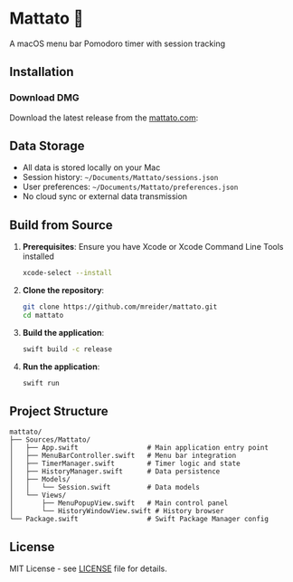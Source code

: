 # Mattato 🍅

A macOS menu bar Pomodoro timer with session tracking

## Installation

### Download DMG

Download the latest release from the [mattato.com](https://mreider.github.io/mattato/):

## Data Storage

- All data is stored locally on your Mac
- Session history: `~/Documents/Mattato/sessions.json`
- User preferences: `~/Documents/Mattato/preferences.json`
- No cloud sync or external data transmission

## Build from Source

1. **Prerequisites**: Ensure you have Xcode or Xcode Command Line Tools installed
   ```bash
   xcode-select --install
   ```

2. **Clone the repository**:
   ```bash
   git clone https://github.com/mreider/mattato.git
   cd mattato
   ```

3. **Build the application**:
   ```bash
   swift build -c release
   ```

4. **Run the application**:
   ```bash
   swift run
   ```

## Project Structure
```
mattato/
├── Sources/Mattato/
│   ├── App.swift                 # Main application entry point
│   ├── MenuBarController.swift   # Menu bar integration
│   ├── TimerManager.swift        # Timer logic and state
│   ├── HistoryManager.swift      # Data persistence
│   ├── Models/
│   │   └── Session.swift         # Data models
│   └── Views/
│       ├── MenuPopupView.swift   # Main control panel
│       └── HistoryWindowView.swift # History browser
└── Package.swift                 # Swift Package Manager config
```

## License

MIT License - see [LICENSE](LICENSE) file for details.
